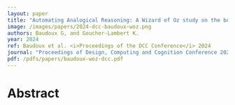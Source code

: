 ```yaml
---
layout: paper
title: "Automating Analogical Reasoning: A Wizard of Oz study on the benefits and pitfalls of a sketch-based AI image generator for design"
image: /images/papers/2024-dcc-baudoux-woz.png
authors: Baudoux G, and Goucher-Lambert K.
year: 2024
ref: Baudoux et al. <i>Proceedings of the DCC Conference</i> 2024
journal: "Proceedings of Design, Computing and Cognition Conference 2024."
pdf: /pdfs/papers/baudoux-woz-dcc.pdf
---
```



# Abstract



